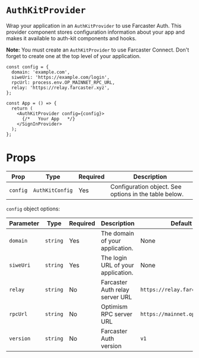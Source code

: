 # `AuthKitProvider`

Wrap your application in an `AuthKitProvider` to use Farcaster Auth. This provider component stores configuration information about your app and makes it available to auth-kit components and hooks.

**Note:** You must create an `AuthKitProvider` to use Farcaster Connect. Don't forget to create one at the top level of your application.

```tsx
const config = {
  domain: 'example.com',
  siweUri: 'https://example.com/login',
  rpcUrl: process.env.OP_MAINNET_RPC_URL,
  relay: 'https://relay.farcaster.xyz',
};

const App = () => {
  return (
    <AuthKitProvider config={config}>
      {/*   Your App   */}
    </SignInProvider>
  );
};
```

# Props

| Prop     | Type            | Required | Description                                           |
| -------- | --------------- | -------- | ----------------------------------------------------- |
| `config` | `AuthKitConfig` | Yes      | Configuration object. See options in the table below. |

`config` object options:

| Parameter | Type     | Required | Description                        | Default                       |
| --------- | -------- | -------- | ---------------------------------- | ----------------------------- |
| `domain`  | `string` | Yes      | The domain of your application.    | None                          |
| `siweUri` | `string` | Yes      | The login URL of your application. | None                          |
| `relay`   | `string` | No       | Farcaster Auth relay server URL    | `https://relay.farcaster.xyz` |
| `rpcUrl`  | `string` | No       | Optimism RPC server URL            | `https://mainnet.optimism.io` |
| `version` | `string` | No       | Farcaster Auth version             | `v1`                          |
